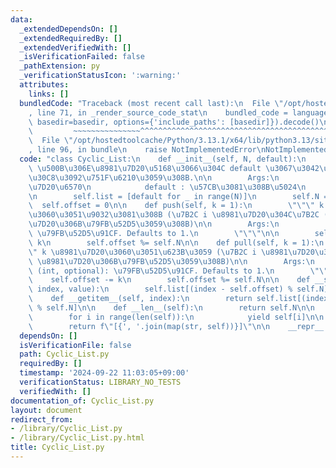 ```yaml
---
data:
  _extendedDependsOn: []
  _extendedRequiredBy: []
  _extendedVerifiedWith: []
  _isVerificationFailed: false
  _pathExtension: py
  _verificationStatusIcon: ':warning:'
  attributes:
    links: []
  bundledCode: "Traceback (most recent call last):\n  File \"/opt/hostedtoolcache/Python/3.13.1/x64/lib/python3.13/site-packages/onlinejudge_verify/documentation/build.py\"\
    , line 71, in _render_source_code_stat\n    bundled_code = language.bundle(stat.path,\
    \ basedir=basedir, options={'include_paths': [basedir]}).decode()\n          \
    \         ~~~~~~~~~~~~~~~^^^^^^^^^^^^^^^^^^^^^^^^^^^^^^^^^^^^^^^^^^^^^^^^^^^^^^^^^^^^^^^^^^\n\
    \  File \"/opt/hostedtoolcache/Python/3.13.1/x64/lib/python3.13/site-packages/onlinejudge_verify/languages/python.py\"\
    , line 96, in bundle\n    raise NotImplementedError\nNotImplementedError\n"
  code: "class Cyclic_List:\n    def __init__(self, N, default):\n        \"\"\" N\
    \ \u500B\u306E\u8981\u7D20\u5168\u3066\u304C default \u3067\u3042\u308B\u30EA\u30B9\
    \u30C8\u3092\u751F\u6210\u3059\u308B.\n\n        Args:\n            N (int): \u8981\
    \u7D20\u6570\n            default : \u57CB\u3081\u308B\u5024\n        \"\"\"\n\
    \n        self.list = [default for _ in range(N)]\n        self.N = N\n      \
    \  self.offset = 0\n\n    def push(self, k = 1):\n        \"\"\" k \u8981\u7D20\
    \u3060\u3051\u9032\u3081\u308B (\u7B2C i \u8981\u7D20\u304C\u7B2C (i+k) \u8981\
    \u7D20\u306B\u79FB\u52D5\u3059\u308B)\n\n        Args:\n            k (int, optional):\
    \ \u79FB\u52D5\u91CF. Defaults to 1.\n        \"\"\"\n\n        self.offset +=\
    \ k\n        self.offset %= self.N\n\n    def pull(self, k = 1):\n        \"\"\
    \" k \u8981\u7D20\u3060\u3051\u623B\u3059 (\u7B2C i \u8981\u7D20\u304C\u7B2C (i-k)\
    \ \u8981\u7D20\u306B\u79FB\u52D5\u3059\u308B)\n\n        Args:\n            k\
    \ (int, optional): \u79FB\u52D5\u91CF. Defaults to 1.\n        \"\"\"\n\n    \
    \    self.offset -= k\n        self.offset %= self.N\n\n    def __setitem__(self,\
    \ index, value):\n        self.list[(index - self.offset) % self.N] = value\n\n\
    \    def __getitem__(self, index):\n        return self.list[(index - self.offset)\
    \ % self.N]\n\n    def __len__(self):\n        return self.N\n\n    def __iter__(self):\n\
    \        for i in range(len(self)):\n            yield self[i]\n\n    def __str__(self):\n\
    \        return f\"[{', '.join(map(str, self))}]\"\n\n    __repr__ = __str__\n"
  dependsOn: []
  isVerificationFile: false
  path: Cyclic_List.py
  requiredBy: []
  timestamp: '2024-09-22 11:03:05+09:00'
  verificationStatus: LIBRARY_NO_TESTS
  verifiedWith: []
documentation_of: Cyclic_List.py
layout: document
redirect_from:
- /library/Cyclic_List.py
- /library/Cyclic_List.py.html
title: Cyclic_List.py
---
```

